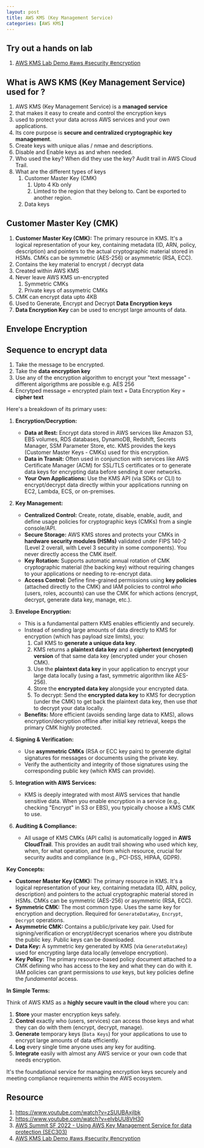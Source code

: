 ```yaml
---
layout: post
title: AWS KMS (Key Management Service)
categories: [AWS KMS] 
---
```


## Try out a hands on lab
1. [AWS KMS Lab Demo #aws #security #encryption](https://www.youtube.com/watch?v=t9tH6qVuCf0)

## What is AWS KMS (Key Management Service) used for ? 

1. AWS KMS (Key Management Service) is a **managed service** 
1. that makes it easy to create and control the encryption keys 
1. used to protect your data across AWS services and your own applications. 
1. Its core purpose is **secure and centralized cryptographic key management**.
1. Create keys with unique alias / nmae and descriptions. 
1. Disable and Enable keys as and when needed. 
1. Who used the key? When did they use the key? Audit trail in AWS Cloud Trail. 
1. What are the different types of keys 
    1. Customer Master Key (CMK)
        1. Upto 4 Kb only 
        1. Limted to the region that they belong to. Cant be exported to another region.  
    1. Data keys 




## Customer Master Key (CMK)

1. **Customer Master Key (CMK):** The primary resource in KMS. It's a logical representation of your key, containing metadata (ID, ARN, policy, description) and pointers to the actual cryptographic material stored in HSMs. CMKs can be symmetric (AES-256) or asymmetric (RSA, ECC).
1. Contains the key material to encrypt / decrypt data 
1. Created within AWS KMS 
1. Never leave AWS KMS un-encrypted 
    1. Symmetric CMKs
    1. Private keys of assymetric CMKs
1. CMK can encrypt data upto 4KB 
1. Used to Generate, Encrypt and Decrypt **Data Encryption keys**
1. **Data Encryption Key** can be used to encrypt large amounts of data. 


## Envelope Encryption 


## Sequence to encrypt data 
1. Take the message to be encrypted. 
1. Take the **data encryption key** 
1. Use any of the encryption algorithm to encrypt your "text message" - different algorigthms are possible e.g. AES 256 
1. Encrytped message = encrypted plain text + Data Encryption Key = **cipher text** 









Here's a breakdown of its primary uses:

1.  **Encryption/Decryption:**
    *   **Data at Rest:** Encrypt data stored in AWS services like Amazon S3, EBS volumes, RDS databases, DynamoDB, Redshift, Secrets Manager, SSM Parameter Store, etc. KMS provides the keys (Customer Master Keys - CMKs) used for this encryption.
    *   **Data in Transit:** Often used in conjunction with services like AWS Certificate Manager (ACM) for SSL/TLS certificates or to generate data keys for encrypting data before sending it over networks.
    *   **Your Own Applications:** Use the KMS API (via SDKs or CLI) to encrypt/decrypt data directly within your applications running on EC2, Lambda, ECS, or on-premises.

2.  **Key Management:**
    *   **Centralized Control:** Create, rotate, disable, enable, audit, and define usage policies for cryptographic keys (CMKs) from a single console/API.
    *   **Secure Storage:** AWS KMS stores and protects your CMKs in **hardware security modules (HSMs)** validated under FIPS 140-2 (Level 2 overall, with Level 3 security in some components). You never directly access the CMK itself.
    *   **Key Rotation:** Supports automatic annual rotation of CMK cryptographic material (the backing key) without requiring changes to your applications or needing to re-encrypt data.
    *   **Access Control:** Define fine-grained permissions using **key policies** (attached directly to the CMK) and IAM policies to control *who* (users, roles, accounts) can use the CMK for which actions (encrypt, decrypt, generate data key, manage, etc.).

3.  **Envelope Encryption:**
    *   This is a fundamental pattern KMS enables efficiently and securely.
    *   Instead of sending large amounts of data directly to KMS for encryption (which has payload size limits), you:
        1.  Call KMS to **generate a unique data key**.
        2.  KMS returns a **plaintext data key** and a **ciphertext (encrypted) version** of that same data key (encrypted under your chosen CMK).
        3.  Use the **plaintext data key** in your application to encrypt your large data locally (using a fast, symmetric algorithm like AES-256).
        4.  Store the **encrypted data key** alongside your encrypted data.
        5.  To decrypt: Send the **encrypted data key** to KMS for decryption (under the CMK) to get back the plaintext data key, then use *that* to decrypt your data locally.
    *   **Benefits:** More efficient (avoids sending large data to KMS), allows encryption/decryption offline after initial key retrieval, keeps the primary CMK highly protected.

4.  **Signing & Verification:**
    *   Use **asymmetric CMKs** (RSA or ECC key pairs) to generate digital signatures for messages or documents using the private key.
    *   Verify the authenticity and integrity of those signatures using the corresponding public key (which KMS can provide).

5.  **Integration with AWS Services:**
    *   KMS is deeply integrated with most AWS services that handle sensitive data. When you enable encryption in a service (e.g., checking "Encrypt" in S3 or EBS), you typically choose a KMS CMK to use.

6.  **Auditing & Compliance:**
    *   All usage of KMS CMKs (API calls) is automatically logged in **AWS CloudTrail**. This provides an audit trail showing who used which key, when, for what operation, and from which resource, crucial for security audits and compliance (e.g., PCI-DSS, HIPAA, GDPR).

**Key Concepts:**

*   **Customer Master Key (CMK):** The primary resource in KMS. It's a logical representation of your key, containing metadata (ID, ARN, policy, description) and pointers to the actual cryptographic material stored in HSMs. CMKs can be symmetric (AES-256) or asymmetric (RSA, ECC).
*   **Symmetric CMK:** The most common type. Uses the same key for encryption and decryption. Required for `GenerateDataKey`, `Encrypt`, `Decrypt` operations.
*   **Asymmetric CMK:** Contains a public/private key pair. Used for signing/verification or encrypt/decrypt scenarios where you distribute the public key. Public keys can be downloaded.
*   **Data Key:** A symmetric key generated by KMS (via `GenerateDataKey`) used for encrypting large data locally (envelope encryption).
*   **Key Policy:** The primary resource-based policy document attached to a CMK defining who has access to the key and what they can do with it. IAM policies can grant permissions to *use* keys, but key policies define the *fundamental* access.

**In Simple Terms:**

Think of AWS KMS as a **highly secure vault in the cloud** where you can:

1.  **Store** your master encryption keys safely.
2.  **Control** exactly who (users, services) can access those keys and what they can do with them (encrypt, decrypt, manage).
3.  **Generate** temporary keys (`Data Keys`) for your applications to use to encrypt large amounts of data efficiently.
4.  **Log** every single time anyone uses any key for auditing.
5.  **Integrate** easily with almost any AWS service or your own code that needs encryption.

It's the foundational service for managing encryption keys securely and meeting compliance requirements within the AWS ecosystem.


## Resource 
1. https://www.youtube.com/watch?v=zSUUBAxjIbk
1. https://www.youtube.com/watch?v=eIvbUU8VH30
1. [AWS Summit SF 2022 - Using AWS Key Management Service for data protection (SEC303)](https://www.youtube.com/watch?v=3IemWFFFqz0&t=246s)
1. [AWS KMS Lab Demo #aws #security #encryption](https://www.youtube.com/watch?v=t9tH6qVuCf0)
